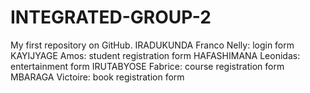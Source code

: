 # INTEGRATED-GROUP-2
My first repository on GitHub.
IRADUKUNDA Franco Nelly: login form
KAYIJYAGE Amos: student registration form
HAFASHIMANA Leonidas: entertainment form
IRUTABYOSE Fabrice: course registration form
MBARAGA Victoire: book registration form
